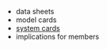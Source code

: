 - data sheets
- model cards
- [system cards](https://montrealethics.ai/system-cards-for-ai-based-decision-making-for-public-policy/)
- implications for members